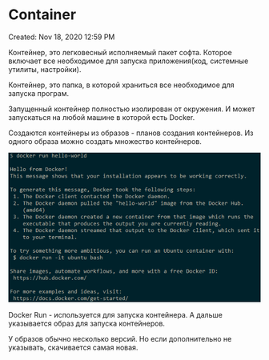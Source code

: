 # Container

Created: Nov 18, 2020 12:59 PM

Контейнер, это легковесный исполняемый пакет софта. Которое включает все необходимое для запуска приложения(код, системные утилиты, настройки). 

Контейнер, это папка, в которой храниться все необходимое для запуска програм. 

Запущенный контейнер полностью изолирован от окружения. И может запускаться на любой машине в которой есть Docker. 

Создаются контейнеры из образов - планов создания контейнеров. Из одного образа можно создать множество контейнеров. 

![Container%20cd858d0bb28e4e0b83714493a4b38896/Untitled.png](Container%20cd858d0bb28e4e0b83714493a4b38896/Untitled.png)

Docker Run - используется для запуска контейнера. А дальше указывается образ для запуска контейнеров. 

У образов обычно несколько версий. Но если дополнительно не указывать, скачивается самая новая.